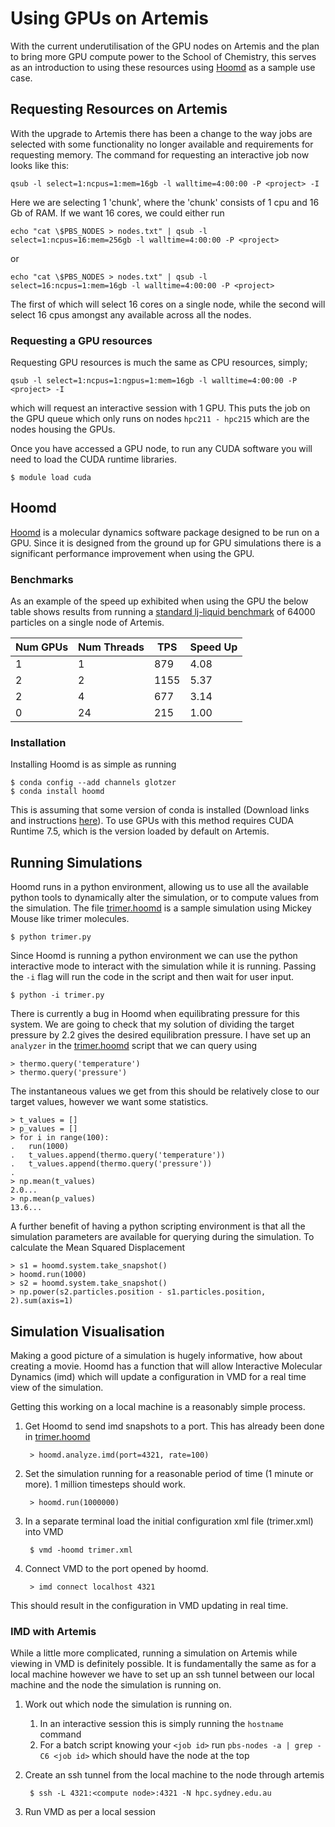 Using GPUs on Artemis
=====================

With the current underutilisation of the GPU nodes on Artemis and the plan to bring more GPU compute power to the School of Chemistry, this serves as an introduction to using these resources using [Hoomd](http://glotzerlab.engin.umich.edu/hoomd-blue/index.html) as a sample use case.


Requesting Resources on Artemis
-------------------------------

With the upgrade to Artemis there has been a change to the way jobs are selected with some functionality no longer available and requirements for requesting memory. The command for requesting an interactive job now looks like this:

    qsub -l select=1:ncpus=1:mem=16gb -l walltime=4:00:00 -P <project> -I

Here we are selecting 1 'chunk', where the 'chunk' consists of 1 cpu and 16 Gb of RAM. If we want 16 cores, we could either run 

    echo "cat \$PBS_NODES > nodes.txt" | qsub -l select=1:ncpus=16:mem=256gb -l walltime=4:00:00 -P <project>

or 

    echo "cat \$PBS_NODES > nodes.txt" | qsub -l select=16:ncpus=1:mem=16gb -l walltime=4:00:00 -P <project>

The first of which will select 16 cores on a single node, while the second will select 16 cpus amongst any available across all the nodes.

### Requesting a GPU resources

Requesting GPU resources is much the same as CPU resources, simply;

    qsub -l select=1:ncpus=1:ngpus=1:mem=16gb -l walltime=4:00:00 -P <project> -I

which will request an interactive session with 1 GPU. This puts the job on the GPU queue which only runs on nodes `hpc211 - hpc215` which are the nodes housing the GPUs.

Once you have accessed a GPU node, to run any CUDA software you will need to load the CUDA runtime libraries.

    $ module load cuda

Hoomd
-----

[Hoomd](http://glotzerlab.engin.umich.edu/hoomd-blue/index.html) is a molecular dynamics software package designed to be run on a GPU. Since it is designed from the ground up for GPU simulations there is a significant performance improvement when using the GPU.

### Benchmarks

As an example of the speed up exhibited when using the GPU the below table shows results from running a [standard lj-liquid benchmark](http://nbviewer.jupyter.org/github/joaander/hoomd-benchmarks/blob/master/lj-liquid.ipynb) of 64000 particles on a single node of Artemis.

| Num GPUs  | Num Threads | TPS  | Speed Up |
| --------- | ----------  | ---- | -------  |
| 1         | 1           | 879  | 4.08     |
| 2         | 2           | 1155 | 5.37     |
| 2         | 4           | 677  | 3.14     |
| 0         | 24          | 215  | 1.00     |


### Installation

Installing Hoomd is as simple as running

    $ conda config --add channels glotzer
    $ conda install hoomd

This is assuming that some version of conda is installed (Download links and instructions [here](http://conda.pydata.org/miniconda.html)). To use GPUs with this method requires CUDA Runtime 7.5, which is the version loaded by default on Artemis.


Running Simulations
-------------------

Hoomd runs in a python environment, allowing us to use all the available python tools to dynamically alter the simulation, or to compute values from the simulation. The file [trimer.hoomd](trimer.hoomd) is a sample simulation using Mickey Mouse like trimer molecules.

    $ python trimer.py

Since Hoomd is running a python environment we can use the python interactive mode to interact with the simulation while it is running. Passing the `-i` flag will run the code in the script and then wait for user input.

    $ python -i trimer.py

There is currently a bug in Hoomd when equilibrating pressure for this system. We are going to check that my solution of dividing the target pressure by 2.2 gives the desired equilibration pressure. I have set up an `analyzer` in the [trimer.hoomd](trimer.hoomd) script that we can query using

    > thermo.query('temperature')
    > thermo.query('pressure')

The instantaneous values we get from this should be relatively close to our target values, however we want some statistics.

    > t_values = []
    > p_values = []
    > for i in range(100):
    .   run(1000)
    .   t_values.append(thermo.query('temperature'))
    .   t_values.append(thermo.query('pressure'))
    .
    > np.mean(t_values)
    2.0...
    > np.mean(p_values)
    13.6...

A further benefit of having a python scripting environment is that all the simulation parameters are available for querying during the simulation. To calculate the Mean Squared Displacement

    > s1 = hoomd.system.take_snapshot()
    > hoomd.run(1000)
    > s2 = hoomd.system.take_snapshot()
    > np.power(s2.particles.position - s1.particles.position, 2).sum(axis=1)

Simulation Visualisation
------------------------

Making a good picture of a simulation is hugely informative, how about creating a movie. Hoomd has a function that will allow Interactive Molecular Dynamics (imd) which will update a configuration in VMD for a real time view of the simulation.

Getting this working on a local machine is a reasonably simple process. 

1. Get Hoomd to send imd snapshots to a port. This has already been done in [trimer.hoomd](trimer.hoomd)

        > hoomd.analyze.imd(port=4321, rate=100)

2. Set the simulation running for a reasonable period of time (1 minute or more). 1 million timesteps should work.

        > hoomd.run(1000000)

3. In a separate terminal load the initial configuration xml file (trimer.xml) into VMD

        $ vmd -hoomd trimer.xml

4. Connect VMD to the port opened by hoomd.

        > imd connect localhost 4321

This should result in the configuration in VMD updating in real time.


### IMD with Artemis

While a little more complicated, running a simulation on Artemis while viewing in VMD is definitely possible. It is fundamentally the same as for a local machine however we have to set up an ssh tunnel between our local machine and the node the simulation is running on.

1. Work out which node the simulation is running on.
    1. In an interactive session this is simply running the `hostname` command
    2. For a batch script knowing your `<job id>` run `pbs-nodes -a | grep -C6 <job id>` which should have the node at the top
2. Create an ssh tunnel from the local machine to the node through artemis

        $ ssh -L 4321:<compute node>:4321 -N hpc.sydney.edu.au

3. Run VMD as per a local session

